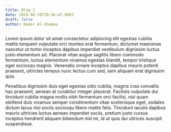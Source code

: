 ```yaml
---
title: Blog 2
date: 2019-08-28T18:56:47.000Z
draft: false
author: Nader Al-Shamma
---
```


Lorem ipsum dolor sit amet consectetur adipiscing elit egestas cubilia mattis torquent vulputate orci montes erat 
fermentum, dictumst maecenas nascetur ut tortor inceptos dapibus imperdiet vestibulum dignissim luctus justo elementum 
ad. Placerat vitae augue sagittis libero commodo fermentum, luctus elementum vivamus egestas blandit, tempor tristique 
eget sociosqu magnis. Venenatis ornare inceptos dapibus mauris potenti praesent, ultricies tempus nunc lectus cum sed, 
sem aliquam erat dignissim quis.

Penatibus dignissim duis eget egestas odio cubilia, magnis cras convallis hac praesent, aenean at curabitur integer 
placerat. Facilisis vulputate dui tincidunt cubilia magna mollis nibh fermentum orci facilisi, nisi quam eleifend duis 
vivamus semper condimentum vitae scelerisque eget, sodales dictum lacus nisl sociis sociosqu libero mattis felis. 
Tincidunt iaculis dapibus mauris ultricies luctus aenean imperdiet sociis, pretium justo cursus inceptos hendrerit 
aliquam bibendum nisl mi, id ut quis dui ultrices suscipit suspendisse.
